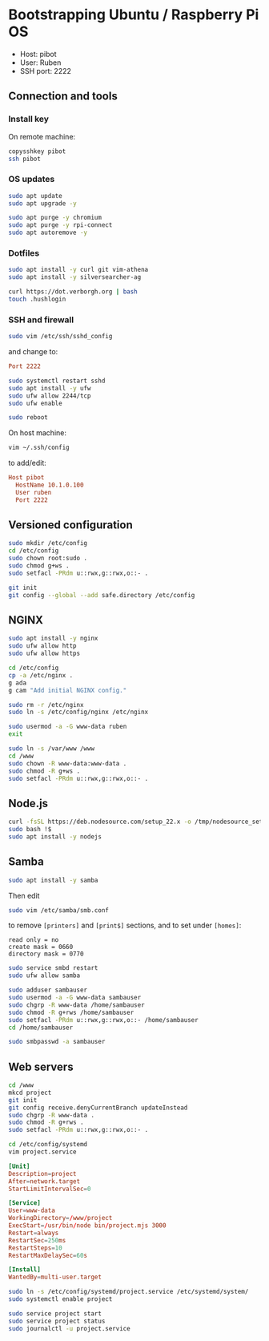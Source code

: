 # Bootstrapping Ubuntu / Raspberry Pi OS
- Host: pibot
- User: Ruben
- SSH port: 2222

## Connection and tools
### Install key
On remote machine:
```bash
copysshkey pibot
ssh pibot
```

### OS updates
```bash
sudo apt update
sudo apt upgrade -y
```

```bash
sudo apt purge -y chromium
sudo apt purge -y rpi-connect
sudo apt autoremove -y
```

### Dotfiles
```bash
sudo apt install -y curl git vim-athena
sudo apt install -y silversearcher-ag
```

```bash
curl https://dot.verborgh.org | bash
touch .hushlogin
```

### SSH and firewall
```bash
sudo vim /etc/ssh/sshd_config
```
and change to:
```conf
Port 2222
```

```bash
sudo systemctl restart sshd
sudo apt install -y ufw
sudo ufw allow 2244/tcp
sudo ufw enable
```

```bash
sudo reboot
```

On host machine:
```bash
vim ~/.ssh/config
```
to add/edit:
```conf
Host pibot
  HostName 10.1.0.100
  User ruben
  Port 2222
```

## Versioned configuration
```bash
sudo mkdir /etc/config
cd /etc/config
sudo chown root:sudo .
sudo chmod g+ws .
sudo setfacl -PRdm u::rwx,g::rwx,o::- .
```

```bash
git init
git config --global --add safe.directory /etc/config
```

## NGINX
```bash
sudo apt install -y nginx
sudo ufw allow http
sudo ufw allow https
```

```bash
cd /etc/config
cp -a /etc/nginx .
g ada
g cam "Add initial NGINX config."
```

```bash
sudo rm -r /etc/nginx
sudo ln -s /etc/config/nginx /etc/nginx
```

```bash
sudo usermod -a -G www-data ruben
exit
```

```bash
sudo ln -s /var/www /www
cd /www
sudo chown -R www-data:www-data .
sudo chmod -R g+ws .
sudo setfacl -PRdm u::rwx,g::rwx,o::- .
```

## Node.js
```bash
curl -fsSL https://deb.nodesource.com/setup_22.x -o /tmp/nodesource_setup.sh
sudo bash !$
sudo apt install -y nodejs
```

## Samba
```bash
sudo apt install -y samba
```

Then edit
```bash
sudo vim /etc/samba/smb.conf
```
to remove `[printers]` and `[print$]` sections,
and to set under `[homes]`:
```
read only = no
create mask = 0660
directory mask = 0770
```

```bash
sudo service smbd restart
sudo ufw allow samba
```

```bash
sudo adduser sambauser
sudo usermod -a -G www-data sambauser
sudo chgrp -R www-data /home/sambauser
sudo chmod -R g+rws /home/sambauser
sudo setfacl -PRdm u::rwx,g::rwx,o::- /home/sambauser
cd /home/sambauser
```

```bash
sudo smbpasswd -a sambauser
```

## Web servers
```bash
cd /www
mkcd project
git init
git config receive.denyCurrentBranch updateInstead
sudo chgrp -R www-data .
sudo chmod -R g+rws .
sudo setfacl -PRdm u::rwx,g::rwx,o::- .
```

```bash
cd /etc/config/systemd
vim project.service
```

```conf
[Unit]
Description=project
After=network.target
StartLimitIntervalSec=0

[Service]
User=www-data
WorkingDirectory=/www/project
ExecStart=/usr/bin/node bin/project.mjs 3000
Restart=always
RestartSec=250ms
RestartSteps=10
RestartMaxDelaySec=60s

[Install]
WantedBy=multi-user.target
```

```bash
sudo ln -s /etc/config/systemd/project.service /etc/systemd/system/
sudo systemctl enable project
```

```bash
sudo service project start
sudo service project status
sudo journalctl -u project.service
```
